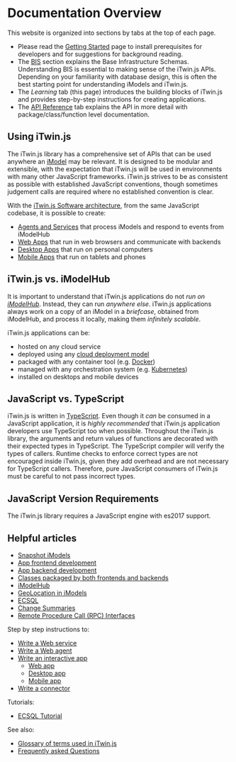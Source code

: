 # Documentation Overview

This website is organized into sections by tabs at the top of each page.

* Please read the [Getting Started](../getting-started/index.md) page to install prerequisites for developers and for suggestions for background reading.
* The [BIS](../bis/index.md) section explains the Base Infrastructure Schemas. Understanding BIS is essential to making sense of the iTwin.js APIs. Depending on your familiarity with database design, this is often the best starting point for understanding iModels and iTwin.js.
* The *Learning* tab (this page) introduces the building blocks of iTwin.js and provides step-by-step instructions for creating applications.
* The [API Reference](../reference/index) tab explains the API in more detail with package/class/function level documentation.

## Using iTwin.js

The iTwin.js library has a comprehensive set of APIs that can be used anywhere an [iModel](./imodels.md) may be relevant.
It is designed to be modular and extensible, with the expectation that iTwin.js will be used in environments with many
other JavaScript frameworks. iTwin.js strives to be as consistent as possible with established JavaScript conventions,
though sometimes judgement calls are required where no established convention is clear.

With the [iTwin.js Software architecture](./SoftwareArchitecture.md), from the same JavaScript codebase, it is possible to create:

* [Agents and Services](./SoftwareArchitecture.md#web) that process iModels and respond to events from iModelHub
* [Web Apps](./SoftwareArchitecture.md#web) that run in web browsers and communicate with backends
* [Desktop Apps](./SoftwareArchitecture.md#desktop) that run on personal computers
* [Mobile Apps](./SoftwareArchitecture.md#mobile) that run on tablets and phones

## iTwin.js vs. iModelHub

It is important to understand that iTwin.js applications do not *run on [iModelHub](./iModelHub/index)*. Instead, they can run *anywhere else*. iTwin.js applications always work on a copy of an iModel in a *briefcase*, obtained from iModelHub, and process it locally, making them *infinitely scalable*.

iTwin.js applications can be:

* hosted on any cloud service
* deployed using any [cloud deployment model](https://en.wikipedia.org/wiki/Cloud_computing#Deployment_models)
* packaged with any container tool (e.g. [Docker](https://www.docker.com/))
* managed with any orchestration system (e.g. [Kubernetes](https://kubernetes.io/))
* installed on desktops and mobile devices

## JavaScript vs. TypeScript

iTwin.js is written in [TypeScript](https://www.typescriptlang.org/). Even though it *can* be consumed in a JavaScript application, it is *highly recommended* that iTwin.js application developers use TypeScript too when possible. Throughout the iTwin.js library, the arguments and return values of functions are decorated with their expected types in TypeScript. The TypeScript compiler will verify the types of callers. Runtime checks to enforce correct types are not encouraged inside iTwin.js, given they add overhead and are not necessary for TypeScript callers. Therefore, pure JavaScript consumers of iTwin.js must be careful to not pass incorrect types.

## JavaScript Version Requirements

The iTwin.js library requires a JavaScript engine with es2017 support.

## Helpful articles

* [Snapshot iModels](./backend/AccessingIModels.md)
* [App frontend development](./frontend/index)
* [App backend development](./backend/index)
* [Classes packaged by both frontends and backends](./common/index)
* [iModelHub](./iModelHub/index)
* [GeoLocation in iModels](./GeoLocation.md)
* [ECSQL](./ECSQL.md)
* [Change Summaries](./ChangeSummaries.md)
* [Remote Procedure Call (RPC) Interfaces](./RpcInterface)

Step by step instructions to:

* [Write a Web service](./WriteAWebService.md)
* [Write a Web agent](./WriteAWebAgent.md)
* [Write an interactive app](./WriteAnInteractiveApp.md)
  * [Web app](./WriteAnInteractiveWebApp.md)
  * [Desktop app](./WriteAnInteractiveDesktopApp.md)
  * [Mobile app](./WriteAnInteractiveMobileApp.md)
* [Write a connector](./WriteAConnector.md)

Tutorials:

* [ECSQL Tutorial](./ECSQLTutorial/index.md)

See also:

* [Glossary of terms used in iTwin.js](./Glossary)
* [Frequently asked Questions](./faq)
